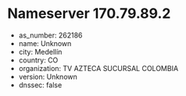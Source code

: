 # Nameserver 170.79.89.2

* as_number: 262186
* name: Unknown
* city: Medellín
* country: CO
* organization: TV AZTECA SUCURSAL COLOMBIA
* version: Unknown
* dnssec: false
